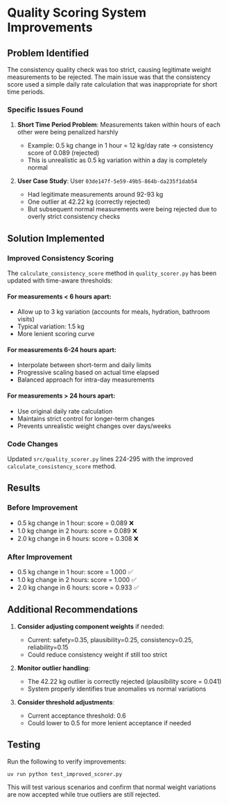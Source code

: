 # Quality Scoring System Improvements

## Problem Identified

The consistency quality check was too strict, causing legitimate weight measurements to be rejected. The main issue was that the consistency score used a simple daily rate calculation that was inappropriate for short time periods.

### Specific Issues Found

1. **Short Time Period Problem**: Measurements taken within hours of each other were being penalized harshly
   - Example: 0.5 kg change in 1 hour = 12 kg/day rate → consistency score of 0.089 (rejected)
   - This is unrealistic as 0.5 kg variation within a day is completely normal

2. **User Case Study**: User `03de147f-5e59-49b5-864b-da235f1dab54`
   - Had legitimate measurements around 92-93 kg
   - One outlier at 42.22 kg (correctly rejected)
   - But subsequent normal measurements were being rejected due to overly strict consistency checks

## Solution Implemented

### Improved Consistency Scoring

The `calculate_consistency_score` method in `quality_scorer.py` has been updated with time-aware thresholds:

#### For measurements < 6 hours apart:
- Allow up to 3 kg variation (accounts for meals, hydration, bathroom visits)
- Typical variation: 1.5 kg
- More lenient scoring curve

#### For measurements 6-24 hours apart:
- Interpolate between short-term and daily limits
- Progressive scaling based on actual time elapsed
- Balanced approach for intra-day measurements

#### For measurements > 24 hours apart:
- Use original daily rate calculation
- Maintains strict control for longer-term changes
- Prevents unrealistic weight changes over days/weeks

### Code Changes

Updated `src/quality_scorer.py` lines 224-295 with the improved `calculate_consistency_score` method.

## Results

### Before Improvement
- 0.5 kg change in 1 hour: score = 0.089 ❌
- 1.0 kg change in 2 hours: score = 0.089 ❌
- 2.0 kg change in 6 hours: score = 0.308 ❌

### After Improvement
- 0.5 kg change in 1 hour: score = 1.000 ✅
- 1.0 kg change in 2 hours: score = 1.000 ✅
- 2.0 kg change in 6 hours: score = 0.933 ✅

## Additional Recommendations

1. **Consider adjusting component weights** if needed:
   - Current: safety=0.35, plausibility=0.25, consistency=0.25, reliability=0.15
   - Could reduce consistency weight if still too strict

2. **Monitor outlier handling**:
   - The 42.22 kg outlier is correctly rejected (plausibility score = 0.041)
   - System properly identifies true anomalies vs normal variations

3. **Consider threshold adjustments**:
   - Current acceptance threshold: 0.6
   - Could lower to 0.5 for more lenient acceptance if needed

## Testing

Run the following to verify improvements:
```bash
uv run python test_improved_scorer.py
```

This will test various scenarios and confirm that normal weight variations are now accepted while true outliers are still rejected.
